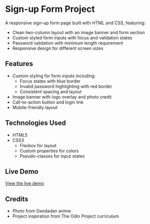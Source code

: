 # Sign-up Form Project

A responsive sign-up form page built with HTML and CSS, featuring:

- Clean two-column layout with an image banner and form section
- Custom styled form inputs with focus and validation states
- Password validation with minimum length requirement
- Responsive design for different screen sizes

## Features

- Custom styling for form inputs including:
  - Focus states with blue border
  - Invalid password highlighting with red border
  - Consistent spacing and layout
- Image banner with logo overlay and photo credit
- Call-to-action button and login link
- Mobile-friendly layout

## Technologies Used

- HTML5
- CSS3
  - Flexbox for layout
  - Custom properties for colors
  - Pseudo-classes for input states

## Live Demo

[View the live demo](https://sign-up-form-three-steel.vercel.app/)

## Credits

- Photo from Dandadan anime
- Project inspiration from The Odin Project curriculum
